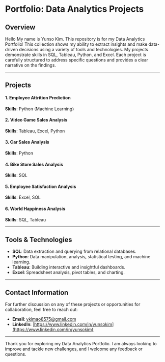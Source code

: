 # Portfolio: Data Analytics Projects

## Overview

Hello My name is Yunso Kim. This repository is for my Data Analytics Portfolio! This collection shows my ability to extract insights and make data-driven decisions using a variety of tools and technologies. My projects demonstrate skills in SQL, Tableau, Python, and Excel. Each project is carefully structured to address specific questions and provides a clear narrative on the findings.

---

## Projects

#### 1. Employee Attrition Prediction

**Skills**: Python (Machine Learning)

#### 2. Video Game Sales Analysis

**Skills**: Tableau, Excel, Python

#### 3. Car Sales Analysis

**Skills**: Python

#### 4. Bike Store Sales Analysis

**Skills**: SQL

#### 5. Employee Satisfaction Analysis

**Skills**: Excel, SQL

#### 6. World Happiness Analysis

**Skills**: SQL, Tableau

---

## Tools & Technologies

- **SQL**: Data extraction and querying from relational databases.
- **Python**: Data manipulation, analysis, statistical testing, and machine learning.
- **Tableau**: Building interactive and insightful dashboards.
- **Excel**: Spreadsheet analysis, pivot tables, and charting.

---

## Contact Information

For further discussion on any of these projects or opportunities for collaboration, feel free to reach out:

- **Email**: [ykimao8575@gmail.com](mailto:ykimao8575@gmail.com)
- **LinkedIn**: [https://www.linkedin.com/in/yunsokim](https://www.linkedin.com/in/yunsokim)

---

Thank you for exploring my Data Analytics Portfolio. I am always looking to improve and tackle new challenges, and I welcome any feedback or questions.
